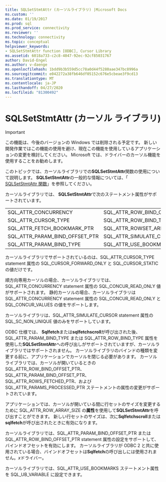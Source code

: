 ```yaml
---
title: SQLSetStmtAttr (カーソルライブラリ) |Microsoft Docs
ms.custom: ''
ms.date: 01/19/2017
ms.prod: sql
ms.prod_service: connectivity
ms.reviewer: ''
ms.technology: connectivity
ms.topic: conceptual
helpviewer_keywords:
- SQLSetStmtAttr function [ODBC], Cursor Library
ms.assetid: 6018a733-c2c8-4047-92ec-92cf85031767
author: David-Engel
ms.author: v-daenge
ms.openlocfilehash: 1bdd9b3b559d5cc78a0d44f5280aae347bc8996a
ms.sourcegitcommit: e042272a38fb646df05152c676e5cbeae3f9cd13
ms.translationtype: MT
ms.contentlocale: ja-JP
ms.lasthandoff: 04/27/2020
ms.locfileid: "81300492"
---
```

# <a name="sqlsetstmtattr-cursor-library"></a>SQLSetStmtAttr (カーソル ライブラリ)
> [!IMPORTANT]  
>  この機能は、今後のバージョンの Windows では削除される予定です。 新しい開発作業ではこの機能の使用を避け、現在この機能を使用しているアプリケーションの変更を検討してください。 Microsoft では、ドライバーのカーソル機能を使用することをお勧めします。  
  
 このトピックでは、カーソルライブラリでの**SQLSetStmtAttr**関数の使用について説明します。 **SQLSetStmtAttr**の一般的な情報については、「 [SQLSetStmtAttr 関数](../../../odbc/reference/syntax/sqlsetstmtattr-function.md)」を参照してください。  
  
 カーソルライブラリでは、 **SQLSetStmtAttr**で次のステートメント属性がサポートされています。  
  
|||  
|-|-|  
|SQL_ATTR_CONCURRENCY|SQL_ATTR_ROW_BIND_OFFSET_PTR|  
|SQL_ATTR_CURSOR_TYPE|SQL_ATTR_ROW_BIND_TYPE|  
|SQL_ATTR_FETCH_BOOKMARK_PTR|SQL_ATTR_ROWSET_ARRAY_SIZE|  
|SQL_ATTR_PARAM_BIND_OFFSET_PTR|SQL_ATTR_SIMULATE_CURSOR|  
|SQL_ATTR_PARAM_BIND_TYPE|SQL_ATTR_USE_BOOKMARKS|  
  
 カーソルライブラリでサポートされているのは、SQL_ATTR_CURSOR_TYPE statement 属性の SQL_CURSOR_FORWARD_ONLY と SQL_CURSOR_STATIC の値だけです。  
  
 順方向専用カーソルの場合、カーソルライブラリでは、SQL_ATTR_CONCURRENCY statement 属性の SQL_CONCUR_READ_ONLY 値がサポートされます。 静的カーソルの場合、カーソルライブラリは SQL_ATTR_CONCURRENCY statement 属性の SQL_CONCUR_READ_ONLY と SQL_CONCUR_VALUES の値をサポートします。  
  
 カーソルライブラリは、SQL_ATTR_SIMULATE_CURSOR statement 属性の SQL_SC_NON_UNIQUE 値のみをサポートしています。  
  
 ODBC 仕様では、 **Sqlfetch**または**sqlfetchscroll**が呼び出された後、SQL_ATTR_PARAM_BIND_TYPE または SQL_ATTR_ROW_BIND_TYPE 属性を使用した**SQLSetStmtAttr**への呼び出しがサポートされていますが、カーソルライブラリではサポートされません。 カーソルライブラリのバインドの種類を変更する前に、アプリケーションでカーソルを閉じる必要があります。 カーソルライブラリでは、カーソルが開いているときの SQL_ATTR_ROW_BIND_OFFSET_PTR、SQL_ATTR_PARAM_BIND_OFFSET_PTR、SQL_ATTR_ROWS_FETCHED_PTR、および SQL_ATTR_PARAMS_PROCESSED_PTR ステートメントの属性の変更がサポートされています。  
  
 アプリケーションでは、カーソルが開いている間に行セットのサイズを変更するために SQL_ATTR_ROW_ARRAY_SIZE の**属性**を使用して**SQLSetStmtAttr**を呼び出すことができます。 新しい行セットのサイズは、次に**Sqlfetchscroll**または**sqlfetch**が呼び出されたときに有効になります。  
  
 カーソルライブラリでは、SQL_ATTR_PARAM_BIND_OFFSET_PTR または SQL_ATTR_ROW_BIND_OFFSET_PTR statement 属性の設定をサポートして、バインドオフセットを有効にします。 カーソルライブラリが ODBC 2 と共に使用されている場合、バインドオフセットは**Sqlfetch**の呼び出しには使用されません。*x*ドライバー。  
  
 カーソルライブラリでは、SQL_ATTR_USE_BOOKMARKS ステートメント属性を SQL_UB_VARIABLE に設定できます。
